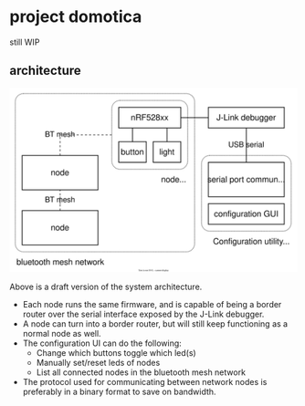 # project domotica

still WIP

## architecture

<div align="center">
  <img src="assets/fig-architecture.svg"/>
</div>

Above is a draft version of the system architecture.

- Each node runs the same firmware, and is capable of being a border router
  over the serial interface exposed by the J-Link debugger.
- A node can turn into a border router, but will still keep functioning as a
  normal node as well.
- The configuration UI can do the following:
  - Change which buttons toggle which led(s)
  - Manually set/reset leds of nodes
  - List all connected nodes in the bluetooth mesh network
- The protocol used for communicating between network nodes is preferably in a
  binary format to save on bandwidth.

